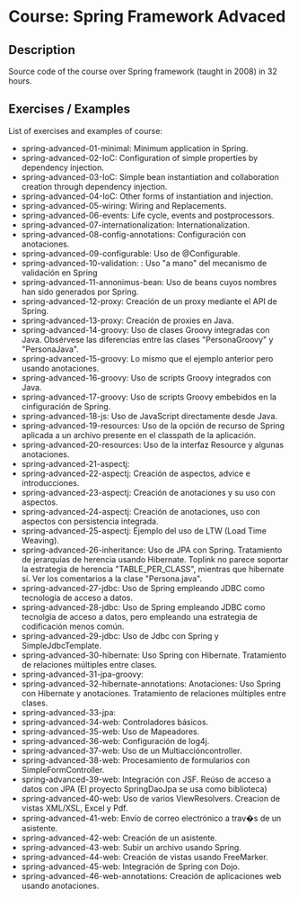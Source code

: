 # Course: Spring Framework Advaced

## Description

Source code of the course over Spring framework (taught in 2008) in 32 hours.

## Exercises / Examples

List of exercises and examples of course:

- spring-advanced-01-minimal: Minimum application in Spring.
- spring-advanced-02-IoC: Configuration of simple properties by dependency injection.
- spring-advanced-03-IoC: Simple bean instantiation and collaboration creation through dependency injection.
- spring-advanced-04-IoC: Other forms of instantiation and injection.
- spring-advanced-05-wiring: Wiring and Replacements.
- spring-advanced-06-events: Life cycle, events and postprocessors.
- spring-advanced-07-internationalization: Internationalization.
- spring-advanced-08-config-annotations: Configuración con anotaciones.
- spring-advanced-09-configurable: Uso de @Configurable.
- spring-advanced-10-validation: : Uso "a mano" del mecanismo de validación en Spring
- spring-advanced-11-annonimus-bean: Uso de beans cuyos nombres han sido generados por Spring.
- spring-advanced-12-proxy: Creación de un proxy mediante el API de Spring.
- spring-advanced-13-proxy: Creación de proxies en Java.
- spring-advanced-14-groovy: Uso de clases Groovy integradas con Java. Obsérvese las diferencias entre las clases "PersonaGroovy" y "PersonaJava".
- spring-advanced-15-groovy: Lo mismo que el ejemplo anterior pero usando anotaciones.
- spring-advanced-16-groovy: Uso de scripts Groovy integrados con Java.
- spring-advanced-17-groovy: Uso de scripts Groovy embebidos en la cinfiguración de Spring.
- spring-advanced-18-js: Uso de JavaScript directamente desde Java.
- spring-advanced-19-resources: Uso de la opción de recurso de Spring aplicada a un archivo presente en el classpath de la aplicación.
- spring-advanced-20-resources: Uso de la interfaz Resource y algunas anotaciones.
- spring-advanced-21-aspectj:
- spring-advanced-22-aspectj: Creación de aspectos, advice e introducciones.
- spring-advanced-23-aspectj: Creación de anotaciones y su uso con aspectos.
- spring-advanced-24-aspectj: Creación de anotaciones, uso con aspectos con persistencia integrada.
- spring-advanced-25-aspectj: Ejemplo del uso de LTW (Load Time Weaving).
- spring-advanced-26-inheritance: Uso de JPA con Spring. Tratamiento de jerarquías de herencia usando Hibernate. Toplink no parece soportar la estrategia de herencia "TABLE_PER_CLASS", mientras que hibernate sí. Ver los comentarios a la clase "Persona.java".
- spring-advanced-27-jdbc: Uso de Spring empleando JDBC como tecnología de acceso a datos.
- spring-advanced-28-jdbc: Uso de Spring empleando JDBC como tecnolgía de acceso a datos, pero empleando una estrategia de codificación menos común.
- spring-advanced-29-jdbc: Uso de Jdbc con Spring y SimpleJdbcTemplate.
- spring-advanced-30-hibernate: Uso Spring con Hibernate. Tratamiento de relaciones múltiples entre clases.
- spring-advanced-31-jpa-groovy: 
- spring-advanced-32-hibernate-annotations: Anotaciones:  Uso Spring con Hibernate y anotaciones. Tratamiento de relaciones múltiples entre clases.
- spring-advanced-33-jpa:
- spring-advanced-34-web: Controladores básicos.
- spring-advanced-35-web: Uso de Mapeadores.
- spring-advanced-36-web: Configuración de log4j.
- spring-advanced-37-web: Uso de un Multiaccióncontroller.
- spring-advanced-38-web: Procesamiento de formularios con SimpleFormController.
- spring-advanced-39-web: Integración con JSF. Reúso de acceso a datos con JPA (El proyecto SpringDaoJpa se usa como biblioteca)
- spring-advanced-40-web: Uso de varios ViewResolvers. Creacion de vistas XML/XSL, Excel y Pdf.
- spring-advanced-41-web: Envío de correo electrónico a trav�s de un asistente.
- spring-advanced-42-web: Creación de un asistente.
- spring-advanced-43-web: Subir un archivo usando Spring.
- spring-advanced-44-web: Creación de vistas usando FreeMarker.
- spring-advanced-45-web: Integración de Spring con Dojo.
- spring-advanced-46-web-annotations: Creación de aplicaciones web usando anotaciones.
